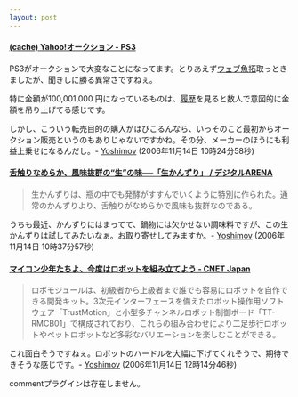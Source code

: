 ```yaml
---
layout: post
---
```

<h4><a href="http://megalodon.jp/?url=http://search4.auctions.yahoo.co.jp/jp/search/auc%3fp%3dPS3%26auccat%3d22844%26alocale%3d0jp%26acc%3djp&date=20061114101727">(cache) Yahoo!オークション - PS3</a></h4>
<p>PS3がオークションで大変なことになってます。とりあえず<a href="http://megalodon.jp">ウェブ魚拓</a>取っときましたが、聞きしに勝る異常さですねぇ。</p>
<p>特に金額が100,001,000 円になっているものは、<a href="http://megalodon.jp/?url=http://page10.auctions.yahoo.co.jp/jp/show/bid_hist%3faID%3dm35101326&date=20061114102045">履歴</a>を見ると数人で意図的に金額を吊り上げてる感じです。</p>
<p>しかし、こういう転売目的の購入がはびこるんなら、いっそのこと最初からオークション販売というのもありじゃないですかね。その分、メーカーのほうにも利益上乗せになるんだし。- <a href="/?page=Yoshimov" class="wikipage">Yoshimov</a> (2006年11月14日 10時24分58秒)</p>
<h4><a href="http://arena.nikkeibp.co.jp/col/20061026/119442/?from=RSS">舌触りなめらか、風味抜群の“生”の味──「生かんずり」 / デジタルARENA</a></h4>
<blockquote><p>生かんずりは、瓶の中でも発酵がすすんでいくように特別に作られた。通常のかんずりより、舌触りがなめらかで風味も抜群なのである。</p>
</blockquote>
<p>うちも最近、かんずりにはまってて、鍋物には欠かせない調味料ですが、この生かんずりは試してみたいなぁ。お取り寄せしてみますか。- <a href="/?page=Yoshimov" class="wikipage">Yoshimov</a> (2006年11月14日 10時37分57秒)</p>
<h4><a href="http://japan.cnet.com/news/tech/story/0,2000056025,20311027,00.htm?ref=rss">マイコン少年たちよ、今度はロボットを組み立てよう - CNET Japan</a></h4>
<blockquote><p>ロボモジュールは、初級者から上級者まで誰でも容易にロボットを自作できる開発キット。3次元インターフェースを備えたロボット操作用ソフトウェア「TrustMotion」と小型多チャンネルロボット制御ボード「TT-RMCB01」で構成されており、これらの組み合わせにより二足歩行ロボットやペットロボットなど多彩なバリエーションを楽しむことができる。</p>
</blockquote>
<p>これ面白そうですねぇ。ロボットのハードルを大幅に下げてくれそうで、期待できそうな感じです。- <a href="/?page=Yoshimov" class="wikipage">Yoshimov</a> (2006年11月14日 12時14分46秒)</p>
<p><span class="error">commentプラグインは存在しません。</span> </p>
